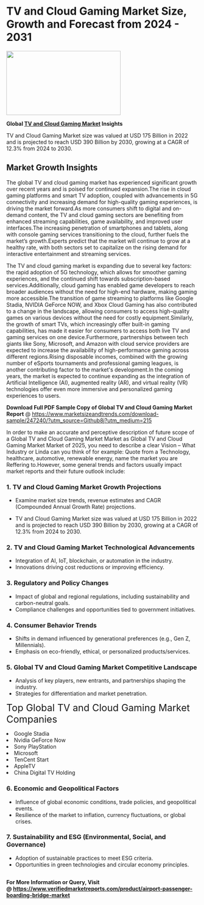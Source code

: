 <H1>TV and Cloud Gaming Market Size, Growth and Forecast from 2024 - 2031</H1><img class="aligncenter size-medium wp-image-584254" src="https://thirdeyenews.in/wp-content/uploads/2024/09/Global-Market-Research-300x168.jpeg" alt="" width="300" height="168" /><p><strong>Global&nbsp;<a href="https://www.marketsizeandtrends.com/download-sample/247240/?utm_source=Github8j?utm_medium=215">TV and Cloud Gaming Market</a> Insights</strong></p><p>TV and Cloud Gaming Market size was valued at USD 175 Billion in 2022 and is projected to reach USD 390 Billion by 2030, growing at a CAGR of 12.3% from 2024 to 2030.</p><p><h2>Market Growth Insights</h2> <p>The global TV and cloud gaming market has experienced significant growth over recent years and is poised for continued expansion.The rise in cloud gaming platforms and smart TV adoption, coupled with advancements in 5G connectivity and increasing demand for high-quality gaming experiences, is driving the market forward.As more consumers shift to digital and on-demand content, the TV and cloud gaming sectors are benefiting from enhanced streaming capabilities, game availability, and improved user interfaces.The increasing penetration of smartphones and tablets, along with console gaming services transitioning to the cloud, further fuels the market’s growth.Experts predict that the market will continue to grow at a healthy rate, with both sectors set to capitalize on the rising demand for interactive entertainment and streaming services.</p> <p>The TV and cloud gaming market is expanding due to several key factors: the rapid adoption of 5G technology, which allows for smoother gaming experiences, and the continued shift towards subscription-based services.Additionally, cloud gaming has enabled game developers to reach broader audiences without the need for high-end hardware, making gaming more accessible.The transition of game streaming to platforms like Google Stadia, NVIDIA GeForce NOW, and Xbox Cloud Gaming has also contributed to a change in the landscape, allowing consumers to access high-quality games on various devices without the need for costly equipment.Similarly, the growth of smart TVs, which increasingly offer built-in gaming capabilities, has made it easier for consumers to access both live TV and gaming services on one device.Furthermore, partnerships between tech giants like Sony, Microsoft, and Amazon with cloud service providers are expected to increase the availability of high-performance gaming across different regions.Rising disposable incomes, combined with the growing number of eSports tournaments and professional gaming leagues, is another contributing factor to the market's development.In the coming years, the market is expected to continue expanding as the integration of Artificial Intelligence (AI), augmented reality (AR), and virtual reality (VR) technologies offer even more immersive and personalized gaming experiences to users.</p> <p><span class=""><strong>Download Full PDF Sample Copy of Global TV and Cloud Gaming Market Report</strong> @ <a href="https://www.marketsizeandtrends.com/download-sample/247240/?utm_source=Github8j?utm_medium=215" target="_blank">https://www.marketsizeandtrends.com/download-sample/247240/?utm_source=Github8j?utm_medium=215</a></span></p><p>In order to make an accurate and perceptive description of future scope of a Global&nbsp;TV and Cloud Gaming Market Market as Global&nbsp;TV and Cloud Gaming Market Market of 2025, you need to describe a clear Vision &ndash; What Industry or Linda can you think of for example: Quote from a Technology, healthcare, automotive, renewable energy, name the market you are Reffering to.However, some general trends and factors usually impact market reports and their future outlook include:</p><h3>1.&nbsp;<strong>TV and Cloud Gaming Market Growth Projections</strong></h3><ul><li>Examine market size trends, revenue estimates and CAGR (Compounded Annual Growth Rate) projections.</li><li><p>TV and Cloud Gaming Market size was valued at USD 175 Billion in 2022 and is projected to reach USD 390 Billion by 2030, growing at a CAGR of 12.3% from 2024 to 2030.</p></li></ul><h3>2.&nbsp;<strong>TV and Cloud Gaming Market Technological Advancements</strong></h3><ul><li>Integration of AI, IoT, blockchain, or automation in the industry.</li><li>Innovations driving cost reductions or improving efficiency.</li></ul><h3>3.&nbsp;<strong>Regulatory and Policy Changes</strong></h3><ul><li>Impact of global and regional regulations, including sustainability and carbon-neutral goals.</li><li>Compliance challenges and opportunities tied to government initiatives.</li></ul><h3>4.&nbsp;<strong>Consumer Behavior Trends</strong></h3><ul><li>Shifts in demand influenced by generational preferences (e.g., Gen Z, Millennials).</li><li>Emphasis on eco-friendly, ethical, or personalized products/services.</li></ul><h3>5.&nbsp;<strong>Global TV and Cloud Gaming Market Competitive Landscape</strong></h3><ul><li>Analysis of key players, new entrants, and partnerships shaping the industry.</li><li>Strategies for differentiation and market penetration.</li></ul><p data-pm-slice="1 1 []"><span style="color: inherit; font-family: inherit; font-size: 25px;">Top Global TV and Cloud Gaming Market Companies</span></p><div class="" data-test-id=""><p><li>Google Stadia</li><li> Nvidia GeForce Now</li><li> Sony PlayStation</li><li> Microsoft</li><li> TenCent Start</li><li> AppleTV</li><li> China Digital TV Holding</li></p></div><h3>6.&nbsp;<strong>Economic and Geopolitical Factors</strong></h3><ul><li>Influence of global economic conditions, trade policies, and geopolitical events.</li><li>Resilience of the market to inflation, currency fluctuations, or global crises.</li></ul><h3>7.&nbsp;<strong>Sustainability and ESG (Environmental, Social, and Governance)</strong></h3><ul><li>Adoption of sustainable practices to meet ESG criteria.</li><li>Opportunities in green technologies and circular economy principles.</li></ul><h2><strong style="font-size: 14px;">For More Information or Query, Visit @&nbsp;</strong><a style="background-color: #ffffff; font-size: 14px;" href="https://www.marketsizeandtrends.com/report/tv-and-cloud-gaming-market/" target="_blank">https://www.verifiedmarketreports.com/product/airport-passenger-boarding-bridge-market</a></h2>